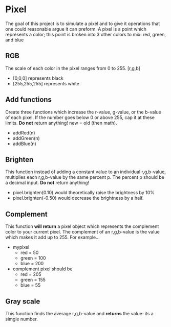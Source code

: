 # Pixel

The goal of this project is to simulate a pixel and to give it operations that one could reasonable argue it can preform.  A pixel is a point which represents a color; this point is broken into 3 other colors to mix: red, green, and blue

## RGB

The scale of each color in the pixel ranges from 0 to 255. [r,g,b]
  -  [0,0,0] represents black
  -  [255,255,255] represents white


## Add functions

Create three functions which increase the r-value, g-value, or the b-value of each pixel.  If the number goes below 0 or above 255, cap it at these limits.  **Do not** return anything!  new = old (then math).
  -  addRed(n)
  -  addGreen(n)
  -  addBlue(n)

##  Brighten

This function instead of adding a constant value to an individual r,g,b-value, multiplies each r,g,b-value by the same percent p.  The percent p should be a decimal input.  **Do not** return anything!
  -  pixel.brighten(0.10) would theoretically raise the brightness by 10%
  -  pixel.brighten(-0.50) would decrease the brightness by a half.

##  Complement

This function **will return** a pixel object which represents the complement color to your current pixel.  The complement of an r,g,b-value is the value which makes it add up to 255.  For example...

  -  mypixel
      +  red = 50
      +  green = 100
      +  blue = 200
  -  complement pixel should be
      +  red = 205
      +  green = 155
      +  blue = 55

## Gray scale

This function finds the average r,g,b-value and **returns** the value: its a simgle number.

